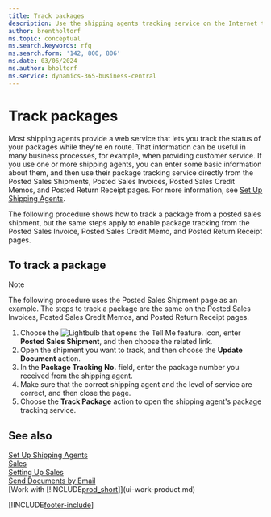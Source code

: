 ```yaml
---
title: Track packages
description: Use the shipping agents tracking service on the Internet to track parcels and follow the progress of a delivery.
author: brentholtorf
ms.topic: conceptual
ms.search.keywords: rfq
ms.search.form: '142, 800, 806'
ms.date: 03/06/2024
ms.author: bholtorf
ms.service: dynamics-365-business-central
---
```

# Track packages
Most shipping agents provide a web service that lets you track the status of your packages while they're en route. That information can be useful in many business processes, for example, when providing customer service. If you use one or more shipping agents, you can enter some basic information about them, and then use their package tracking service directly from the Posted Sales Shipments, Posted Sales Invoices, Posted Sales Credit Memos, and Posted Return Receipt pages. For more information, see [Set Up Shipping Agents](sales-how-to-set-up-shipping-agents.md). 

The following procedure shows how to track a package from a posted sales shipment, but the same steps apply to enable package tracking from the Posted Sales Invoice, Posted Sales Credit Memo, and Posted Return Receipt pages.  

## To track a package

> [!NOTE]
> The following procedure uses the Posted Sales Shipment page as an example. The steps to track a package are the same on the Posted Sales Invoices, Posted Sales Credit Memos, and Posted Return Receipt pages.

1. Choose the ![Lightbulb that opens the Tell Me feature.](media/ui-search/search_small.png "Tell me what you want to do") icon, enter **Posted Sales Shipment**, and then choose the related link.
2. Open the shipment you want to track, and then choose the **Update Document** action.
3. In the **Package Tracking No.** field, enter the package number you received from the shipping agent. 
4. Make sure that the correct shipping agent and the level of service are correct, and then close the page.
5. Choose the **Track Package** action to open the shipping agent's package tracking service.

## See also 

[Set Up Shipping Agents](sales-how-to-set-up-shipping-agents.md)  
[Sales](sales-manage-sales.md)  
[Setting Up Sales](sales-setup-sales.md)  
[Send Documents by Email](ui-how-send-documents-email.md)  
[Work with [!INCLUDE[prod_short](includes/prod_short.md)]](ui-work-product.md)


[!INCLUDE[footer-include](includes/footer-banner.md)]